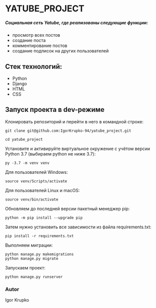 # YATUBE_PROJECT
##### Cоциальная сеть Yatube, где реализованы следующие функции:
- просмотр всех постов
- создание поста
- комментирование постов
- создание подписок на других пользователей

## Стек технологий:
- Python
- Django
- HTML
- CSS

## Запуск проекта в dev-режиме
Клонировать репозиторий и перейти в него в командной строке:
``` 
git clone git@github.com:IgorKrupko-94/yatube_project.git 
```
``` 
cd yatube_project
```
Установите и активируйте виртуальное окружение c учётом версии Python 3.7 (выбираем python не ниже 3.7):
``` 
py -3.7 -m venv venv 
```
Для пользователей Windows:
``` 
source venv/Scripts/activate 
```
Для пользователей Linux и macOS:
``` 
source venv/bin/activate 
```
Обновляем до последней версии пакетный менеджер pip:
``` 
python -m pip install --upgrade pip 
```
Затем нужно установить все зависимости из файла requirements.txt:
``` 
pip install -r requirements.txt 
```
Выполняем миграции:
``` 
python manage.py makemigrations
python manage.py migrate 
```
Запускаем проект:
``` 
python manage.py runserver 
```
### Autor
Igor Krupko
